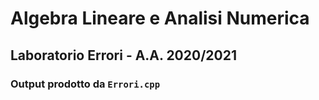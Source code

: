 # Algebra Lineare e Analisi Numerica

## Laboratorio Errori - A.A. 2020/2021

### Output prodotto da `Errori.cpp`
